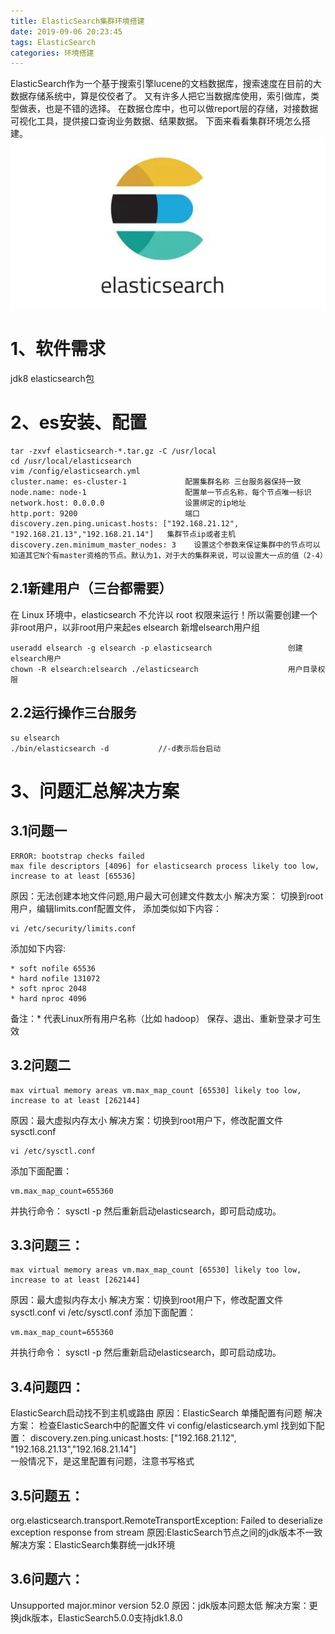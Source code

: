 ```yaml
---
title: ElasticSearch集群环境搭建
date: 2019-09-06 20:23:45
tags: ElasticSearch
categories: 环境搭建
---
```


ElasticSearch作为一个基于搜索引擎lucene的文档数据库，搜索速度在目前的大数据存储系统中，算是佼佼者了。
又有许多人把它当数据库使用，索引做库，类型做表，也是不错的选择。
在数据仓库中，也可以做report层的存储，对接数据可视化工具，提供接口查询业务数据、结果数据。
下面来看看集群环境怎么搭建。
![es.logo](ElasticSearch集群环境搭建/es.jpeg)
<!-- more -->

# 1、软件需求
jdk8
elasticsearch包
# 2、es安装、配置
```
tar -zxvf elasticsearch-*.tar.gz -C /usr/local
cd /usr/local/elasticsearch
vim /config/elasticsearch.yml
cluster.name: es-cluster-1             配置集群名称 三台服务器保持一致
node.name: node-1                      配置单一节点名称，每个节点唯一标识
network.host: 0.0.0.0                  设置绑定的ip地址
http.port: 9200                        端口
discovery.zen.ping.unicast.hosts: ["192.168.21.12", "192.168.21.13","192.168.21.14"]   集群节点ip或者主机
discovery.zen.minimum_master_nodes: 3    设置这个参数来保证集群中的节点可以知道其它N个有master资格的节点。默认为1，对于大的集群来说，可以设置大一点的值（2-4）
```
## 2.1新建用户（三台都需要）
在 Linux 环境中，elasticsearch 不允许以 root 权限来运行！所以需要创建一个非root用户，以非root用户来起es
elsearch                                             新增elsearch用户组
```
useradd elsearch -g elsearch -p elasticsearch                 创建elsearch用户
chown -R elsearch:elsearch ./elasticsearch                    用户目录权限
```
## 2.2运行操作三台服务
```
su elsearch
./bin/elasticsearch -d           //-d表示后台启动
```
# 3、问题汇总解决方案
## 3.1问题一
```
ERROR: bootstrap checks failed
max file descriptors [4096] for elasticsearch process likely too low, increase to at least [65536]
```
原因：无法创建本地文件问题,用户最大可创建文件数太小
解决方案：
切换到root用户，编辑limits.conf配置文件， 添加类似如下内容：
```
vi /etc/security/limits.conf
```
添加如下内容:
```
* soft nofile 65536
* hard nofile 131072
* soft nproc 2048
* hard nproc 4096
```
备注：* 代表Linux所有用户名称（比如 hadoop）
保存、退出、重新登录才可生效
## 3.2问题二
```
max virtual memory areas vm.max_map_count [65530] likely too low, increase to at least [262144]
```
原因：最大虚拟内存太小
解决方案：切换到root用户下，修改配置文件sysctl.conf
```
vi /etc/sysctl.conf
```
添加下面配置：
```
vm.max_map_count=655360
```
并执行命令：
sysctl -p
然后重新启动elasticsearch，即可启动成功。
## 3.3问题三：
```
max virtual memory areas vm.max_map_count [65530] likely too low, increase to at least [262144]
```
原因：最大虚拟内存太小
解决方案：切换到root用户下，修改配置文件sysctl.conf
vi /etc/sysctl.conf
添加下面配置：
```
vm.max_map_count=655360
```
并执行命令：
sysctl -p
然后重新启动elasticsearch，即可启动成功。
## 3.4问题四：
ElasticSearch启动找不到主机或路由
原因：ElasticSearch 单播配置有问题
解决方案：
检查ElasticSearch中的配置文件
vi  config/elasticsearch.yml
找到如下配置：
discovery.zen.ping.unicast.hosts: ["192.168.21.12", "192.168.21.13","192.168.21.14"]  
一般情况下，是这里配置有问题，注意书写格式
## 3.5问题五：
org.elasticsearch.transport.RemoteTransportException: Failed to deserialize exception response from stream
原因:ElasticSearch节点之间的jdk版本不一致
解决方案：ElasticSearch集群统一jdk环境
## 3.6问题六：
Unsupported major.minor version 52.0
原因：jdk版本问题太低
解决方案：更换jdk版本，ElasticSearch5.0.0支持jdk1.8.0


